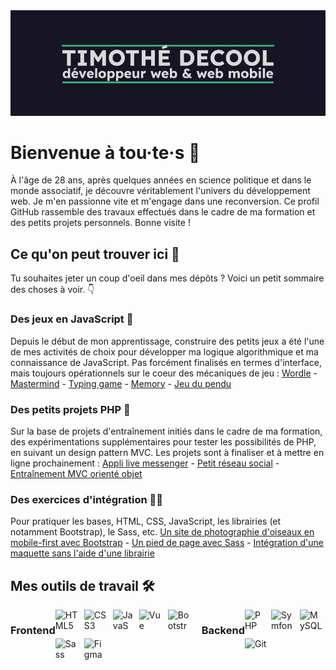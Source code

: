 <img src='timdecool_header.png' alt="readme header">
<div style="align: center;">

# Bienvenue à tou·te·s 👋
</div>

À l'âge de 28 ans, après quelques années en science politique et dans le monde associatif, je découvre véritablement l'univers du développement web. Je m'en passionne vite et m'engage dans une reconversion. Ce profil GitHub rassemble des travaux effectués dans le cadre de ma formation et des petits projets personnels. Bonne visite !

## Ce qu'on peut trouver ici 📖
Tu souhaites jeter un coup d'oeil dans mes dépôts ? Voici un petit sommaire des choses à voir. 👇

### Des jeux en JavaScript 🎲
Depuis le début de mon apprentissage, construire des petits jeux a été l'une de mes activités de choix pour développer ma logique algorithmique et ma connaissance de JavaScript. Pas forcément finalisés en termes d'interface, mais toujours opérationnels sur le coeur des mécaniques de jeu :
<a href="https://github.com/timdecool/wordle" target="_blank">Wordle</a> -
<a href="https://github.com/timdecool/mastermind" target="_blank">Mastermind</a> -
<a href="https://github.com/timdecool/typing-game" target="_blank">Typing game</a> -
<a href="https://github.com/timdecool/memory-game" target="_blank">Memory</a> -
<a href="https://github.com/timdecool/pendu" target="_blank">Jeu du pendu</a>

### Des petits projets PHP 🐘
Sur la base de projets d'entraînement initiés dans le cadre de ma formation, des expérimentations supplémentaires pour tester les possibilités de PHP, en suivant un design pattern MVC. Les projets sont à finaliser et à mettre en ligne prochainement :
<a href="https://github.com/timdecool/live-messenger" target="_blank">Appli live messenger</a> -
<a href="https://github.com/timdecool/crud_training" target="_blank">Petit réseau social</a> -
<a href="https://github.com/timdecool/oop-mvc" target="_blank">Entraînement MVC orienté objet</a>

### Des exercices d'intégration 👨‍🎨
Pour pratiquer les bases, HTML, CSS, JavaScript, les librairies (et notamment Bootstrap), le Sass, etc.
<a href="https://github.com/timdecool/mobilefirst-htmlcssproject" target="_blank">Un site de photographie d'oiseaux en mobile-first avec Bootstrap</a> -
<a href="https://github.com/timdecool/sass-training" target="_blank">Un pied de page avec Sass</a> -
<a href="https://github.com/timdecool/integration-training" target="_blank">Intégration d'une maquette sans l'aide d'une librairie</a>

## Mes outils de travail 🛠️
<div style="display: flex; flex-direction:row; justify-content:space-around;">

### Frontend
<div style="display: flex; flex-wrap: wrap; gap: 10px">
  <img
    src="https://raw.githubusercontent.com/danielcranney/readme-generator/main/public/icons/skills/html5-colored.svg"
    width="36"
    height="36"
    alt="HTML5"
  />
    <img
    src="https://raw.githubusercontent.com/danielcranney/readme-generator/main/public/icons/skills/css3-colored.svg"
    width="36"
    height="36"
    alt="CSS3"
  />
    <img
    src="https://raw.githubusercontent.com/danielcranney/readme-generator/main/public/icons/skills/javascript-colored.svg"
    width="32"
    height="32"
    alt="JavaScript"
  />
  <img
    src="https://raw.githubusercontent.com/danielcranney/readme-generator/main/public/icons/skills/vuejs-colored.svg"
    width="36"
    height="36"
    alt="Vue"
  />
  <img
    src="https://raw.githubusercontent.com/danielcranney/readme-generator/main/public/icons/skills/bootstrap-colored.svg"
    width="36"
    height="36"
    alt="Bootstrap"
  />
   <img
    src="https://raw.githubusercontent.com/danielcranney/readme-generator/main/public/icons/skills/sass-colored.svg"
    width="36"
    height="36"
    alt="Sass"
  />
<img
    src="https://raw.githubusercontent.com/danielcranney/readme-generator/main/public/icons/skills/figma-colored.svg"
    width="36"
    height="36"
    alt="Figma"
  />
</div>

### Backend

<div style="display: flex; flex-wrap: wrap; gap: 10px">
 <img src="https://raw.githubusercontent.com/danielcranney/readme-generator/main/public/icons/skills/php-colored.svg"
    width="32"
    height="32"
    alt="PHP"
  />
  <img src="https://cdn.worldvectorlogo.com/logos/symfony.svg" 
     width="36"
     height="36" 
     alt="Symfony"
  />
  <img
    src="https://raw.githubusercontent.com/danielcranney/readme-generator/main/public/icons/skills/mysql-colored.svg"
    width="36"
    height="36"
    alt="MySQL"
  />
  <img
    src="https://raw.githubusercontent.com/danielcranney/readme-generator/main/public/icons/skills/git-colored.svg"
    width="36"
    height="36"
    alt="Git"
  />
</div>

<!--
**timdecool/timdecool** is a ✨ _special_ ✨ repository because its `README.md` (this file) appears on your GitHub profile.

Here are some ideas to get you started:

- 🔭 I’m currently working on ...
- 🌱 I’m currently learning ...
- 👯 I’m looking to collaborate on ...
- 🤔 I’m looking for help with ...
- 💬 Ask me about ...
- 📫 How to reach me: ...
- 😄 Pronouns: ...
- ⚡ Fun fact: ...
-->
